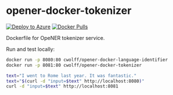 # opener-docker-tokenizer

[![Deploy to Azure](https://azuredeploy.net/deploybutton.svg)](https://portal.azure.com/#create/Microsoft.Template/uri/https%3A%2F%2Fraw.githubusercontent.com%2Fc-w%2Fopener-docker-tokenizer%2Fmaster%2Fazuredeploy.json)
[![Docker Pulls](https://img.shields.io/docker/pulls/cwolff/opener-docker-tokenizer.svg)](https://hub.docker.com/r/cwolff/opener-docker-tokenizer/)

Dockerfile for OpeNER tokenizer service.

Run and test locally:

```bash
docker run -p 8080:80 cwolff/opener-docker-language-identifier
docker run -p 8081:80 cwolff/opener-docker-tokenizer

text="I went to Rome last year. It was fantastic."
text="$(curl -d "input=$text" http://localhost:8080)"
curl -d "input=$text" http://localhost:8081
```
